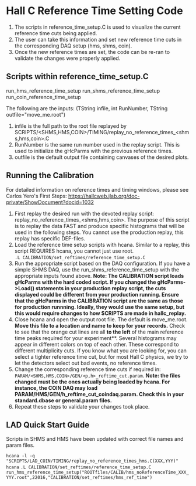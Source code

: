 # Hall C Reference Time Setting Code

1. The scripts in reference_time_setup.C is used to visualize the current reference time cuts being applied.
2. The user can take this information and set new reference time cuts in the corresponding DAQ setup (hms, shms, coin).
3. Once the new reference times are set, the code can be re-ran to validate the changes were properly applied.

## Scripts within reference_time_setup.C
run_hms_reference_time_setup
run_shms_reference_time_setup
run_coin_reference_time_setup

The following are the inputs:
(TString infile, int RunNumber, TString outfile="move_me.root")
1. infile is the full path to the root file replayed by SCRIPTS/<SHMS,HMS,COIN>/TIMING/replay_no_reference_times_<shms,hms,coin>.C
2. RunNumber is the same run number used in the replay script.  This is used to initialize the gHcParms with the previous reference times.
3. outfile is the default output file containing canvases of the desired plots.

## Running the Calibration
For detailed information on reference times and timing windows, please see Carlos Yero's First Steps:
https://hallcweb.jlab.org/doc-private/ShowDocument?docid=1032
1. First replay the desired run with the devoted replay script: replay_no_reference_times_<shms,hms,coin>.  The purpose of this script is to replay the data FAST and produce specific histograms that will be used in the following steps.  You cannot use the production replay, this replay has specific DEF-files.
2. Load the reference time setup scripts with hcana.  Similar to a replay, this script REQUIRES hcana, you cannot just use root.  
`.L CALIBRATION/set_reftimes/reference_time_setup.C`
3. Run the appropriate script based on the DAQ configuration.  If you have a simple SHMS DAQ, use the run_shms_reference_time_setup with the appropriate inputs found above.  **Note: The CALIBRATION script loads gHcParms with the hard coded script.  If you changed the gHcParms->Load() statements in your production replay script, the cuts displayed could be  different from your production running. Ensure that the gHcParms in the CALIBRATION script are the same as those for production runnning.  Ideally, they would use the same setup, but this would require changes to how SCRIPTS are made in hallc_replay.**
4. Close hcana and open the output root file.  The default is move_me.root. **Move this file to a location and name to keep for your records.** Check to see that the orange cut lines are all **to the left** of the main reference time peaks required for your experiment**.  Several histograms may appear in different colors on top of each other.  These correspond to different multiplicity cuts. If you know what you are looking for, you can select a tighter reference time cut, but for most Hall C physics, we try to let the detectors select out bad events, no reference times.  
5. Change the corresponding reference time cuts if required in: `PARAM/<SHMS,HMS,COIN>/GEN/<p,h>_reftime_cut.param`.  **Note: the files changed must be the ones actually being loaded by hcana.  For instance, the COIN DAQ may load PARAM/HMS/GEN/h_reftime_cut_coindaq.param.  Check this in your standard.dbase or general.param files.**
6. Repeat these steps to validate your changes took place.

## LAD Quick Start Guide
Scripts in SHMS and HMS have been updated with correct file names and param files.

`hcana -l -q "SCRIPTS/LAD_COIN/TIMING/replay_no_reference_times_hms.C(XXX,YYY)"`
`hcana`
`.L CALIBRATION/set_reftimes/reference_time_setup.C`
`run_hms_reference_time_setup("ROOTfiles/CALIB/hms_noReferenceTime_XXX_YYY.root",22016,"CALIBRATION/set_reftimes/hms_ref_time")`